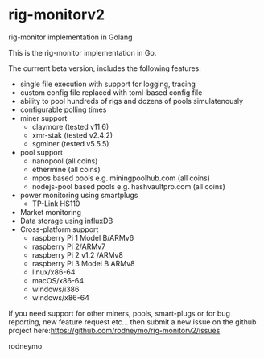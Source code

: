 # rig-monitorv2
rig-monitor implementation in Golang

This is the rig-monitor implementation in Go.  

The currrent beta version, includes the following features:

* single file execution with support for logging, tracing
* custom config file replaced with toml-based config file
* ability to pool hundreds of rigs and dozens of pools simulatenously
* configurable polling times
* miner support
  * claymore (tested v11.6)
  * xmr-stak (tested v2.4.2)
  * sgminer (tested v5.5.5)
* pool support
  * nanopool (all coins)
  * ethermine (all coins)
  * mpos based pools e.g. miningpoolhub.com (all coins)
  * nodejs-pool based pools e.g. hashvaultpro.com (all coins)
* power monitoring using smartplugs
  * TP-Link HS110
* Market monitoring
* Data storage using influxDB
* Cross-platform support
  * raspberry Pi 1 Model B/ARMv6
  * raspberry Pi 2/ARMv7
  * raspberry Pi 2 v1.2 /ARMv8
  * raspberry Pi 3 Model B ARMv8
  * linux/x86-64
  * macOS/x86-64
  * windows/i386
  * windows/x86-64

If you need support for other miners, pools, smart-plugs or for bug reporting, new feature request etc... then submit a new issue on the github project here:https://github.com/rodneymo/rig-monitorv2/issues

rodneymo
